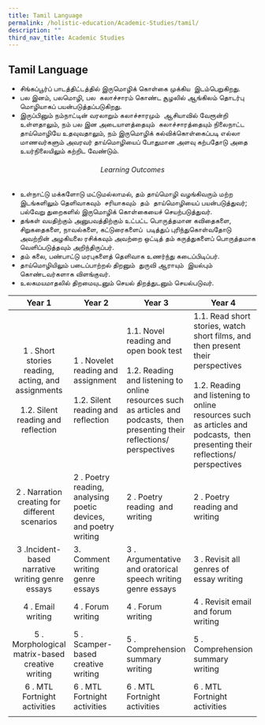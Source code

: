 ```yaml
---
title: Tamil Language
permalink: /holistic-education/Academic-Studies/tamil/
description: ""
third_nav_title: Academic Studies
---
```

## Tamil Language

*   சிங்கப்பூர்ப் பாடத்திட்டத்தில் இருமொழிக் கொள்கை முக்கிய  இடம்பெறுகிறது. 
*   பல இனம், பலமொழி, பல  கலாச்சாரம் கொண்ட சூழலில் ஆங்கிலம் தொடர்பு மொழியாகப் பயன்படுத்தப்படுகிறது. 
*   இருப்பினும் நம்நாட்டின் வரலாறும் கலாச்சாரமும்  ஆசியாவில் வேரூன்றி உள்ளதாலும், நம் பல இன அடையாளத்தையும்  கலாச்சாரத்தையும் நிலைநாட்ட தாய்மொழியே உதவுவதாலும், நம் இருமொழிக் கல்விக்கொள்கைப்படி எல்லா மாணவர்களும் அவரவர் தாய்மொழியைப் போதுமான அளவு கற்பதோடு அதை உயர்நிலையிலும் கற்றிட வேண்டும்.

###### <center>Learning Outcomes</center>

*   உள்நாட்டு மக்களோடு மட்டுமல்லாமல், தம் தாய்மொழி வழங்கிவரும் மற்ற இடங்களிலும் தெளிவாகவும்  சரியாகவும்  தம்  தாய்மொழியைப் பயன்படுத்துவர்; பல்வேறு துறைகளில் இருமொழிக் கொள்கையைச் செயற்படுத்துவர்.
*   தங்கள் வயதிற்கும் அனுபவத்திற்கும் உட்பட்ட பொருத்தமான கவிதைகளை, சிறுகதைகளை, நாவல்களை, கட்டுரைகளைப்  படித்துப் புரிந்துகொள்வதோடு அவற்றின் அழகியலை ரசிக்கவும் அவற்றை ஒட்டித் தம் கருத்துகளைப் பொருத்தமாக வெளிப்படுத்தவும் அறிந்திருப்பர். 
*   தம் கலை, பண்பாட்டு மரபுகளைத் தெளிவாக உணர்ந்து கடைப்பிடிப்பர்.
*   தாய்மொழியிலும் படைப்பாற்றல் திறனும்  துருவி ஆராயும்  இயல்பும் கொண்டவர்களாக விளங்குவர்.
*   உலகமயமாதலில் திறமையுடனும் செயல் திறத்துடனும் செயல்படுவர்.

| **Year 1**  | **Year 2**  | **Year 3**  | **Year 4**  |
|:-:|---|---|---|
| 1 \. Short stories reading, acting, and assignments<br><br>1.2. Silent reading and reflection  | 1 \. Novelet reading and assignment <br><br>1.2. Silent reading and reflection  | 1.1. Novel reading and open book test <br><br>1.2. Reading and listening to online resources such as articles and podcasts,  then presenting their reflections/ perspectives  | 1.1. Read short stories, watch short films, and then present their perspectives<br><br>1.2. Reading and listening to online resources such as articles and podcasts,  then presenting their reflections/ perspectives  |
| 2 \. Narration creating for different scenarios  | 2 \. Poetry reading, analysing poetic devices, and poetry writing  | 2 \. Poetry reading  and writing  | 2 \. Poetry reading and writing  |
| 3 \.Incident-based narrative writing genre essays  | 3. Comment writing genre essays  | 3 \. Argumentative and oratorical speech writing genre essays  | 3 \. Revisit all genres of essay writing  |
| 4 \. Email writing  |4 \. Forum writing   | 4 \. Forum writing  | 4 \. Revisit email and forum writing  |
| 5 \. Morphological matrix-based creative writing  | 5 \. Scamper-based creative writing  | 5 \. Comprehension summary writing  | 5 \. Comprehension summary writing  |
| 6 \. MTL Fortnight activities  | 6 \. MTL Fortnight activities  | 6 \. MTL Fortnight activities  | 6 \. MTL Fortnight activities  |
|   |   |   |   |

